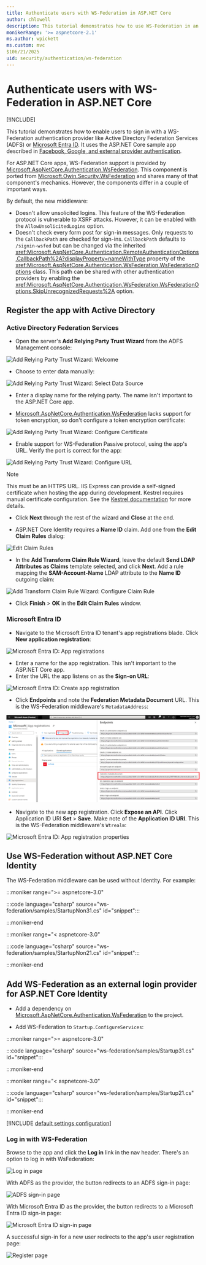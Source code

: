 ```yaml
---
title: Authenticate users with WS-Federation in ASP.NET Core
author: chlowell
description: This tutorial demonstrates how to use WS-Federation in an ASP.NET Core app.
monikerRange: '>= aspnetcore-2.1'
ms.author: wpickett
ms.custom: mvc
$106/21/2025
uid: security/authentication/ws-federation
---
```

# Authenticate users with WS-Federation in ASP.NET Core

[!INCLUDE[](~/includes/not-latest-version.md)]

This tutorial demonstrates how to enable users to sign in with a WS-Federation authentication provider like Active Directory Federation Services (ADFS) or [Microsoft Entra ID](/azure/active-directory/). It uses the ASP.NET Core sample app described in [Facebook, Google, and external provider authentication](xref:security/authentication/social/index).

For ASP.NET Core apps, WS-Federation support is provided by [Microsoft.AspNetCore.Authentication.WsFederation](https://www.nuget.org/packages/Microsoft.AspNetCore.Authentication.WsFederation). This component is ported from [Microsoft.Owin.Security.WsFederation](https://www.nuget.org/packages/Microsoft.Owin.Security.WsFederation) and shares many of that component's mechanics. However, the components differ in a couple of important ways.

By default, the new middleware:

* Doesn't allow unsolicited logins. This feature of the WS-Federation protocol is vulnerable to XSRF attacks. However, it can be enabled with the `AllowUnsolicitedLogins` option.
* Doesn't check every form post for sign-in messages. Only requests to the `CallbackPath` are checked for sign-ins. `CallbackPath` defaults to `/signin-wsfed` but can be changed via the inherited <xref:Microsoft.AspNetCore.Authentication.RemoteAuthenticationOptions.CallbackPath%2A?displayProperty=nameWithType> property of the <xref:Microsoft.AspNetCore.Authentication.WsFederation.WsFederationOptions> class. This path can be shared with other authentication providers by enabling the <xref:Microsoft.AspNetCore.Authentication.WsFederation.WsFederationOptions.SkipUnrecognizedRequests%2A> option.

## Register the app with Active Directory

### Active Directory Federation Services

* Open the server's **Add Relying Party Trust Wizard** from the ADFS Management console:

![Add Relying Party Trust Wizard: Welcome](ws-federation/_static/AdfsAddTrust.png)

* Choose to enter data manually:

![Add Relying Party Trust Wizard: Select Data Source](ws-federation/_static/AdfsSelectDataSource.png)

* Enter a display name for the relying party. The name isn't important to the ASP.NET Core app.

* [Microsoft.AspNetCore.Authentication.WsFederation](https://www.nuget.org/packages/Microsoft.AspNetCore.Authentication.WsFederation) lacks support for token encryption, so don't configure a token encryption certificate:

![Add Relying Party Trust Wizard: Configure Certificate](ws-federation/_static/AdfsConfigureCert.png)

* Enable support for WS-Federation Passive protocol, using the app's URL. Verify the port is correct for the app:

![Add Relying Party Trust Wizard: Configure URL](ws-federation/_static/AdfsConfigureUrl.png)

> [!NOTE]
> This must be an HTTPS URL. IIS Express can provide a self-signed certificate when hosting the app during development. Kestrel requires manual certificate configuration. See the [Kestrel documentation](xref:fundamentals/servers/kestrel) for more details.

* Click **Next** through the rest of the wizard and **Close** at the end.

* ASP.NET Core Identity requires a **Name ID** claim. Add one from the **Edit Claim Rules** dialog:

![Edit Claim Rules](ws-federation/_static/EditClaimRules.png)

* In the **Add Transform Claim Rule Wizard**, leave the default **Send LDAP Attributes as Claims** template selected, and click **Next**. Add a rule mapping the **SAM-Account-Name** LDAP attribute to the **Name ID** outgoing claim:

![Add Transform Claim Rule Wizard: Configure Claim Rule](ws-federation/_static/AddTransformClaimRule.png)

* Click **Finish** > **OK** in the **Edit Claim Rules** window.

### Microsoft Entra ID

* Navigate to the Microsoft Entra ID tenant's app registrations blade. Click **New application registration**:

![Microsoft Entra ID: App registrations](ws-federation/_static/AadNewAppRegistration.png)

* Enter a name for the app registration. This isn't important to the ASP.NET Core app.
* Enter the URL the app listens on as the **Sign-on URL**:

![Microsoft Entra ID: Create app registration](ws-federation/_static/AadCreateAppRegistration.png)

* Click **Endpoints** and note the **Federation Metadata Document** URL. This is the WS-Federation middleware's `MetadataAddress`:

![Microsoft Entra ID: Endpoints](ws-federation/_static/AadFederationMetadataDocument.png)

* Navigate to the new app registration. Click **Expose an API**. Click Application ID URI **Set** > **Save**. Make note of the  **Application ID URI**. This is the WS-Federation middleware's `Wtrealm`:

![Microsoft Entra ID: App registration properties](ws-federation/_static/AadAppIdUri.png)

## Use WS-Federation without ASP.NET Core Identity

The WS-Federation middleware can be used without Identity. For example:

:::moniker range=">= aspnetcore-3.0"

:::code language="csharp" source="ws-federation/samples/StartupNon31.cs" id="snippet":::

:::moniker-end

:::moniker range="< aspnetcore-3.0"

:::code language="csharp" source="ws-federation/samples/StartupNon21.cs" id="snippet":::

:::moniker-end

## Add WS-Federation as an external login provider for ASP.NET Core Identity

* Add a dependency on [Microsoft.AspNetCore.Authentication.WsFederation](https://www.nuget.org/packages/Microsoft.AspNetCore.Authentication.WsFederation) to the project.

* Add WS-Federation to `Startup.ConfigureServices`:

:::moniker range=">= aspnetcore-3.0"

:::code language="csharp" source="ws-federation/samples/Startup31.cs" id="snippet":::

:::moniker-end

:::moniker range="< aspnetcore-3.0"

:::code language="csharp" source="ws-federation/samples/Startup21.cs" id="snippet":::

:::moniker-end

[!INCLUDE [default settings configuration](social/includes/default-settings.md)]

### Log in with WS-Federation

Browse to the app and click the **Log in** link in the nav header. There's an option to log in with WsFederation:

![Log in page](ws-federation/_static/WsFederationButton.png)

With ADFS as the provider, the button redirects to an ADFS sign-in page:

![ADFS sign-in page](ws-federation/_static/AdfsLoginPage.png)

With Microsoft Entra ID as the provider, the button redirects to a Microsoft Entra ID sign-in page:

![Microsoft Entra ID sign-in page](ws-federation/_static/AadSignIn.png)

A successful sign-in for a new user redirects to the app's user registration page:

![Register page](ws-federation/_static/Register.png)
